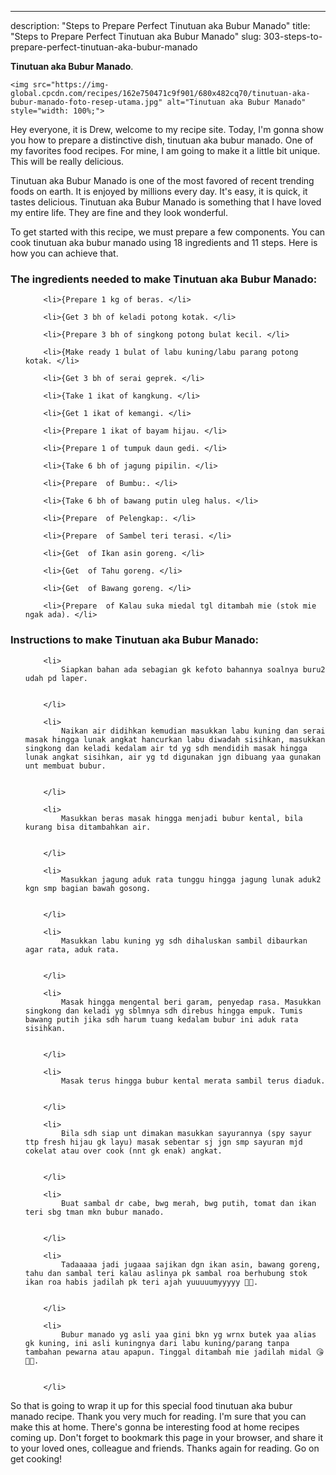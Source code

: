 ---
description: "Steps to Prepare Perfect Tinutuan aka Bubur Manado"
title: "Steps to Prepare Perfect Tinutuan aka Bubur Manado"
slug: 303-steps-to-prepare-perfect-tinutuan-aka-bubur-manado

<p>
	<strong>Tinutuan aka Bubur Manado</strong>. 
	
</p>
<p>
	
	<img src="https://img-global.cpcdn.com/recipes/162e750471c9f901/680x482cq70/tinutuan-aka-bubur-manado-foto-resep-utama.jpg" alt="Tinutuan aka Bubur Manado" style="width: 100%;">
	
	
</p>
<p>
	Hey everyone, it is Drew, welcome to my recipe site. Today, I'm gonna show you how to prepare a distinctive dish, tinutuan aka bubur manado. One of my favorites food recipes. For mine, I am going to make it a little bit unique. This will be really delicious.
</p>
	
<p>
	
</p>
<p>
	Tinutuan aka Bubur Manado is one of the most favored of recent trending foods on earth. It is enjoyed by millions every day. It's easy, it is quick, it tastes delicious. Tinutuan aka Bubur Manado is something that I have loved my entire life. They are fine and they look wonderful.
</p>

<p>
To get started with this recipe, we must prepare a few components. You can cook tinutuan aka bubur manado using 18 ingredients and 11 steps. Here is how you can achieve that.
</p>

<h3>The ingredients needed to make Tinutuan aka Bubur Manado:</h3>

<ol>
	
		<li>{Prepare 1 kg of beras. </li>
	
		<li>{Get 3 bh of keladi potong kotak. </li>
	
		<li>{Prepare 3 bh of singkong potong bulat kecil. </li>
	
		<li>{Make ready 1 bulat of labu kuning/labu parang potong kotak. </li>
	
		<li>{Get 3 bh of serai geprek. </li>
	
		<li>{Take 1 ikat of kangkung. </li>
	
		<li>{Get 1 ikat of kemangi. </li>
	
		<li>{Prepare 1 ikat of bayam hijau. </li>
	
		<li>{Prepare 1 of tumpuk daun gedi. </li>
	
		<li>{Take 6 bh of jagung pipilin. </li>
	
		<li>{Prepare  of Bumbu:. </li>
	
		<li>{Take 6 bh of bawang putin uleg halus. </li>
	
		<li>{Prepare  of Pelengkap:. </li>
	
		<li>{Prepare  of Sambel teri terasi. </li>
	
		<li>{Get  of Ikan asin goreng. </li>
	
		<li>{Get  of Tahu goreng. </li>
	
		<li>{Get  of Bawang goreng. </li>
	
		<li>{Prepare  of Kalau suka miedal tgl ditambah mie (stok mie ngak ada). </li>
	
</ol>
<p>
	
</p>

<h3>Instructions to make Tinutuan aka Bubur Manado:</h3>

<ol>
	
		<li>
			Siapkan bahan ada sebagian gk kefoto bahannya soalnya buru2 udah pd laper.
			
			
		</li>
	
		<li>
			Naikan air didihkan kemudian masukkan labu kuning dan serai masak hingga lunak angkat hancurkan labu diwadah sisihkan, masukkan singkong dan keladi kedalam air td yg sdh mendidih masak hingga lunak angkat sisihkan, air yg td digunakan jgn dibuang yaa gunakan unt membuat bubur.
			
			
		</li>
	
		<li>
			Masukkan beras masak hingga menjadi bubur kental, bila kurang bisa ditambahkan air.
			
			
		</li>
	
		<li>
			Masukkan jagung aduk rata tunggu hingga jagung lunak aduk2 kgn smp bagian bawah gosong.
			
			
		</li>
	
		<li>
			Masukkan labu kuning yg sdh dihaluskan sambil dibaurkan agar rata, aduk rata.
			
			
		</li>
	
		<li>
			Masak hingga mengental beri garam, penyedap rasa. Masukkan singkong dan keladi yg sblmnya sdh direbus hingga empuk. Tumis bawang putih jika sdh harum tuang kedalam bubur ini aduk rata sisihkan.
			
			
		</li>
	
		<li>
			Masak terus hingga bubur kental merata sambil terus diaduk.
			
			
		</li>
	
		<li>
			Bila sdh siap unt dimakan masukkan sayurannya (spy sayur ttp fresh hijau gk layu) masak sebentar sj jgn smp sayuran mjd cokelat atau over cook (nnt gk enak) angkat.
			
			
		</li>
	
		<li>
			Buat sambal dr cabe, bwg merah, bwg putih, tomat dan ikan teri sbg tman mkn bubur manado.
			
			
		</li>
	
		<li>
			Tadaaaaa jadi jugaaa sajikan dgn ikan asin, bawang goreng, tahu dan sambal teri kalau aslinya pk sambal roa berhubung stok ikan roa habis jadilah pk teri ajah yuuuuumyyyyy 👌🏻.
			
			
		</li>
	
		<li>
			Bubur manado yg asli yaa gini bkn yg wrnx butek yaa alias gk kuning, ini asli kuningnya dari labu kuning/parang tanpa tambahan pewarna atau apapun. Tinggal ditambah mie jadilah midal 😘👌🏻.
			
			
		</li>
	
</ol>

<p>
	
</p>

<p>
	So that is going to wrap it up for this special food tinutuan aka bubur manado recipe. Thank you very much for reading. I'm sure that you can make this at home. There's gonna be interesting food at home recipes coming up. Don't forget to bookmark this page in your browser, and share it to your loved ones, colleague and friends. Thanks again for reading. Go on get cooking!
</p>

